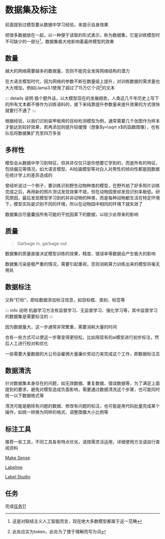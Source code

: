 # 数据集及标注
前面提到过模型要从数据中学习经验，来提示自身效果

把很多数据放在一起，以一种便于读取的形式表示，称为数据集，它是训练模型时不可缺少的一部分[^1]，数据集极大地影响着最终模型的效果

[^1]: 这是对联结主义人工智能而言，现在绝大多数模型都属于这一范畴

## 数量
越大的网络需要越多的数据量，否则不能完全发挥网络结构的潜力

在大语言模型时代，因为网络的参数不断在数量级上提升，对训练数据的需求量也大大增加，例如Llama3.1使用了超过了15万亿个词[^2]的文本

::: details 说明
插个题外话，以大模型现在的发展趋势，人类这几千年历史上写下的所有文本都不够作为训练语料的，接下来纯靠提升参数量来提升效果的方式很快就要行不通了
:::

[^2]: 此处应实为token，此处为了便于理解而写为词

根据经验，以我们识别装甲板用的目标检测模型为例，通常需要几千张图作为样本才能达到较好效果，若再添加则提升较缓慢（想象$y=\sqrt x$的函数图像），也有队伍将数据集扩充至四万多张

## 多样性
模型会从数据中学习到特征，但并非仅仅只是你想要它学到的，而是所有的特征，包括偏见等情况，如大语言模型、AI绘画模型等对白人对男性的倾向性都是因数据在统计学上的差异造成的

曾经听说过一个例子，要训练识别野生动物种类的模型，在野外拍了好多照片训练完成之后，再用新的照片测试发现效果不错，但在动物园里却发现识别率极低。研究原因，最后发现模型学习到的并非动物的种类，而是每种动物都生活在特定环境下，模型实际是识别不同的环境，所以在动物园中相同的环境下就失效了

数据集应尽量囊括所有可能的干扰因素下的数据，以较少此带来的影响

## 质量
> Garbage in, garbage out

数据集的质量直接决定模型训练的效果，精度、错误率等数据会产生极大的影响

数据集污染是极严重的情况，需要引起重视，否则消耗算力训练出来的模型将毫无用处

## 数据标注
又称“打标”，即给数据添加标注信息，如目标框、类别、标签等

::: info 说明
机器学习方法有监督学习、无监督学习、强化学习等，其中监督学习的数据集是需要标注的
:::

因为数据量大，这一步通常非常繁重，需要消耗大量的时间

也有一些方式可以使这一步骤变得更轻松，比如用现有的ai模型进行初步标注，然后人工进行校对和优化

一些需要大量数据的大公司会雇佣大量廉价劳动力来完成这个工作，即数据标注员

## 数据清洗
针对数据集本身存在的问题，如无效数据、重复数据、错误数据等，为了满足上面提到的要求，避免对模型造成负面影响，需要通过数据清洗这个步骤，也可能同时统一以下数据格式等

清洗可能是删除有问题的数据、修改有问题的标注，也可能是用代码批量完成某个操作，如统一转换为同样的格式、调整图像大小比例等

## 标注工具
推荐一些工具，不同工具各有特点优劣，请按需灵活运用，详细使用方法请自行查阅资料

[Make Sense](https://www.makesense.ai/)

[Labelme](https://www.labelme.io/)

[Label Studio](https://labelstud.io/)

## 任务
完成[任务11](../tasks/11)